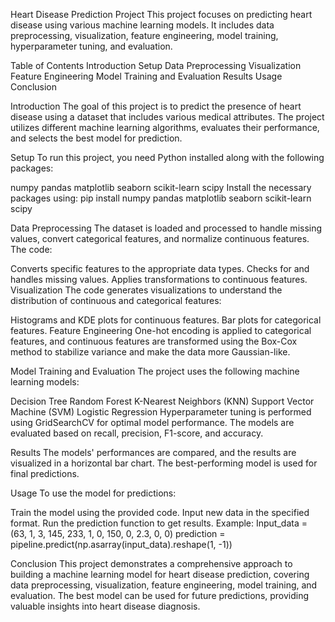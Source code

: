 Heart Disease Prediction Project
This project focuses on predicting heart disease using various machine learning models. It includes data preprocessing, visualization, feature engineering, model training, hyperparameter tuning, and evaluation.

Table of Contents
Introduction
Setup
Data Preprocessing
Visualization
Feature Engineering
Model Training and Evaluation
Results
Usage
Conclusion

Introduction
The goal of this project is to predict the presence of heart disease using a dataset that includes various medical attributes. The project utilizes different machine learning algorithms, evaluates their performance, and selects the best model for prediction.

Setup
To run this project, you need Python installed along with the following packages:

numpy
pandas
matplotlib
seaborn
scikit-learn
scipy
Install the necessary packages using:
pip install numpy pandas matplotlib seaborn scikit-learn scipy

Data Preprocessing
The dataset is loaded and processed to handle missing values, convert categorical features, and normalize continuous features. The code:

Converts specific features to the appropriate data types.
Checks for and handles missing values.
Applies transformations to continuous features.
Visualization
The code generates visualizations to understand the distribution of continuous and categorical features:

Histograms and KDE plots for continuous features.
Bar plots for categorical features.
Feature Engineering
One-hot encoding is applied to categorical features, and continuous features are transformed using the Box-Cox method to stabilize variance and make the data more Gaussian-like.

Model Training and Evaluation
The project uses the following machine learning models:

Decision Tree
Random Forest
K-Nearest Neighbors (KNN)
Support Vector Machine (SVM)
Logistic Regression
Hyperparameter tuning is performed using GridSearchCV for optimal model performance. The models are evaluated based on recall, precision, F1-score, and accuracy.

Results
The models' performances are compared, and the results are visualized in a horizontal bar chart. The best-performing model is used for final predictions.

Usage
To use the model for predictions:

Train the model using the provided code.
Input new data in the specified format.
Run the prediction function to get results.
Example:
Input_data = (63, 1, 3, 145, 233, 1, 0, 150, 0, 2.3, 0, 0)
prediction = pipeline.predict(np.asarray(input_data).reshape(1, -1))

Conclusion
This project demonstrates a comprehensive approach to building a machine learning model for heart disease prediction, covering data preprocessing, visualization, feature engineering, model training, and evaluation. The best model can be used for future predictions, providing valuable insights into heart disease diagnosis.
